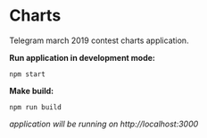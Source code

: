 # Charts
Telegram march 2019 contest charts application.

**Run application in development mode:**
```
npm start
```

**Make build:**
```
npm run build
```
*application will be running on http://localhost:3000*
